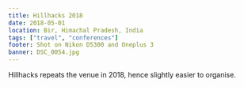 ```yaml
---
title: Hillhacks 2018
date: 2018-05-01
location: Bir, Himachal Pradesh, India
tags: ["travel", "conferences"]
footer: Shot on Nikon D5300 and Oneplus 3
banner: DSC_0054.jpg
---
```

Hillhacks repeats the venue in 2018, hence slightly easier to organise.

<!--more-->
